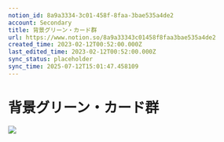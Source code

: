 ```yaml
---
notion_id: 8a9a3334-3c01-458f-8faa-3bae535a4de2
account: Secondary
title: 背景グリーン・カード群
url: https://www.notion.so/8a9a33343c01458f8faa3bae535a4de2
created_time: 2023-02-12T00:52:00.000Z
last_edited_time: 2023-02-12T00:52:00.000Z
sync_status: placeholder
sync_time: 2025-07-12T15:01:47.458109
---
```

# 背景グリーン・カード群

![](https://prod-files-secure.s3.us-west-2.amazonaws.com/d58fe38c-a9d4-4466-aed9-85604b7b2c6d/eb380997-af20-4f62-8338-70f9f5693bcb/Untitled.png?X-Amz-Algorithm=AWS4-HMAC-SHA256&X-Amz-Content-Sha256=UNSIGNED-PAYLOAD&X-Amz-Credential=ASIAZI2LB466XMM5BP4A%2F20250719%2Fus-west-2%2Fs3%2Faws4_request&X-Amz-Date=20250719T065824Z&X-Amz-Expires=3600&X-Amz-Security-Token=IQoJb3JpZ2luX2VjEIX%2F%2F%2F%2F%2F%2F%2F%2F%2F%2FwEaCXVzLXdlc3QtMiJGMEQCICIhaManyM%2FcPPXKQJIh8JraL8OCIhRtpU%2FKGdqJ%2F2d%2FAiBdDrY9RaPDiYXPn9glvIu4jAHsqXgwGhbj6jkjz%2BHTEyqIBAie%2F%2F%2F%2F%2F%2F%2F%2F%2F%2F8BEAAaDDYzNzQyMzE4MzgwNSIMHGwP98SOikszw3%2BkKtwDKROSHFBTIpiIcH7kVAKX%2B14ZLMSEYTyCUCvRzgwhRI%2BoUXKiwyZoG8fiBaGD0iqgGi4QzrBrznifIShjNm%2BkmVKCEwBh5F%2BjVtw7i3pV6VDwB6VTfFw8A1NkNgaS%2FURQ5%2F3UnUJ9j2LgV0SsheSaSU36zyYJ5alQHzZgbdFw%2B%2B3S%2FPiQacszcpI7J5J6jVylNyf37vxBYdSLS9MmMu1AtSEIph4AzqS6PIz0K9y7PNAhkWFBzCR14PhWwCOi5f6d7lXEtpDT537qSJblEI5g7EmE%2B6dsuGVresAoA0SYrRH%2FWaX0iq3N8ewm9WjqXiIRGi%2FApx7ETDH5UR7CX%2BG2hHzs%2BXoCuHYWwwjWYAXw3uHNQwmCvBRoGm5APXrYMLNuR0Zs2W2zN73A%2BLMoQUA1%2BNBRJTww0Uinm6IPIVkLTw0ZE35MXS9e4c7%2FIlilhClcO%2BSb9C0%2BSxz63PC0qxKQyUXGrof48Lgz1Z1n44eIRANVcgjvbgPyf9AfMy50KFd%2BCZl2tF%2FZbWMRsYjwLubi%2Bp5Up5iy1Ii%2Fr0DnFVdyrC5KOXiCgCGzNwVVAKIDn%2FKd0UifoE%2Fgr%2Bve6M0u%2F9dEqrFN1z5HXbZ3wnb6kR%2FgWdxl5TJ85o8oyFhUZpAwtMXswwY6pgHDylPZHawgt1XZadW9Ubei6KAu%2BtO5sAmyeFwv7PpZo9JU3vGUEbDWKVFH2vSzjDrIDG4zdj92PWi2agRkV8wOQvDKX0ZeAV6%2BNxMVOf%2FWbZq84Px3SeuMKYEhgoJcFY4RAaU21c2WEHzvjmMOhGfb0EBaV6O4RN0sSUqdovDY8EfNrfXAsu86Tj7CLMUn7Ctb4oZG0KGXDPJw%2BVIQ%2FK4mVg2sOnMJ&X-Amz-Signature=b61b1a9d4661749ff30347332a5a6d0fcb64f0e8550f759751d7b2a78ef141d2&X-Amz-SignedHeaders=host&x-amz-checksum-mode=ENABLED&x-id=GetObject)